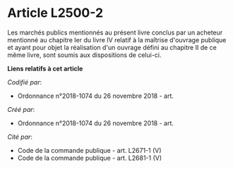 # Article L2500-2

Les marchés publics mentionnés au présent livre conclus par un acheteur mentionné au chapitre Ier du livre IV relatif à la
maîtrise d'ouvrage publique et ayant pour objet la réalisation d'un ouvrage défini au chapitre II de ce même livre, sont
soumis aux dispositions de celui-ci.

**Liens relatifs à cet article**

_Codifié par_:

  - Ordonnance n°2018-1074 du 26 novembre 2018 - art.

_Créé par_:

  - Ordonnance n°2018-1074 du 26 novembre 2018 - art.

_Cité par_:

  - Code de la commande publique - art. L2671-1 (V)
  - Code de la commande publique - art. L2681-1 (V)
